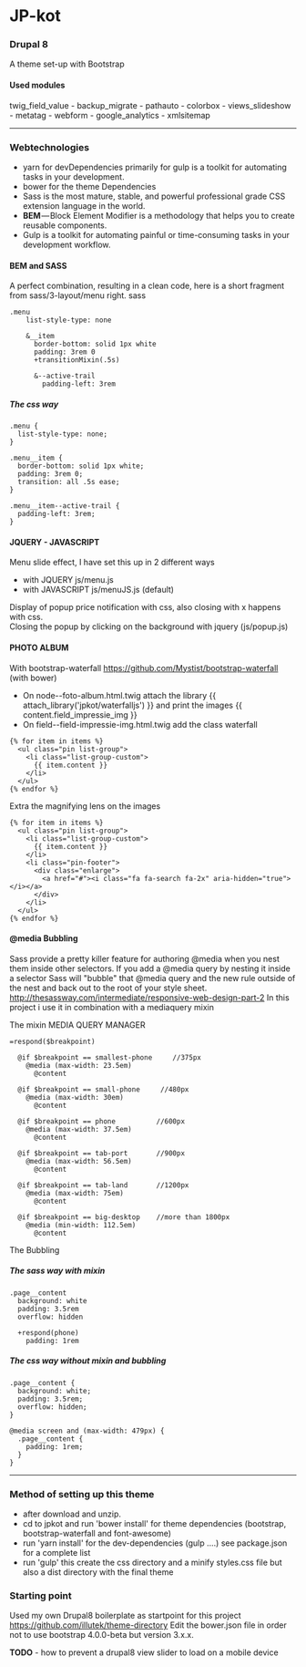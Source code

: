 # JP-kot

### Drupal 8
A theme set-up with Bootstrap

#### Used modules
twig_field_value - backup_migrate - pathauto - colorbox - views_slideshow -
metatag - webform - google_analytics - xmlsitemap

---

### Webtechnologies
- yarn for devDependencies primarily for gulp is a toolkit for automating tasks in your development.
- bower for the theme Dependencies
- Sass is the most mature, stable, and powerful professional grade CSS extension language in the world.
- **BEM** — Block Element Modifier is a methodology that helps you to create reusable components.
- Gulp is a toolkit for automating painful or time-consuming tasks in your development workflow.

#### BEM and SASS
A perfect combination, resulting in a clean code, here is a short fragment from sass/3-layout/menu right. sass  
```
.menu
    list-style-type: none

    &__item
      border-bottom: solid 1px white
      padding: 3rem 0
      +transitionMixin(.5s)

      &--active-trail  
        padding-left: 3rem

```
##### The css way
```
.menu {
  list-style-type: none;
}

.menu__item {
  border-bottom: solid 1px white;
  padding: 3rem 0;
  transition: all .5s ease;
}

.menu__item--active-trail {
  padding-left: 3rem;
}
```


#### JQUERY - JAVASCRIPT
Menu slide effect, I have set this up in 2 different ways
- with JQUERY js/menu.js
- with JAVASCRIPT js/menuJS.js (default)

Display of popup price notification with css, also closing with x happens with css.  
Closing the popup by clicking on the background with jquery (js/popup.js)



#### PHOTO ALBUM
With bootstrap-waterfall https://github.com/Mystist/bootstrap-waterfall (with bower)
- On node--foto-album.html.twig attach the library {{ attach_library('jpkot/waterfalljs') }} and print
the images {{ content.field_impressie_img }}
- On field--field-impressie-img.html.twig add the class waterfall
```
{% for item in items %}
  <ul class="pin list-group">
    <li class="list-group-custom">
      {{ item.content }}
    </li>
  </ul>
{% endfor %}
```

Extra the magnifying lens on the images
```
{% for item in items %}
  <ul class="pin list-group">
    <li class="list-group-custom">
      {{ item.content }}
    </li>
    <li class="pin-footer">
      <div class="enlarge">
        <a href="#"><i class="fa fa-search fa-2x" aria-hidden="true"></i></a>
      </div>
    </li>
  </ul>
{% endfor %}
```

#### @media Bubbling
Sass provide a pretty killer feature for authoring @media when you nest them inside other selectors. If you add a @media query by nesting it inside a selector Sass will "bubble" that @media query and the new rule outside of the nest and back out to the root of your style sheet.
http://thesassway.com/intermediate/responsive-web-design-part-2
In this project i use it in combination with a mediaquery mixin

The mixin MEDIA QUERY MANAGER
```
=respond($breakpoint)

  @if $breakpoint == smallest-phone     //375px
    @media (max-width: 23.5em)
      @content

  @if $breakpoint == small-phone     //480px
    @media (max-width: 30em)
      @content

  @if $breakpoint == phone          //600px
    @media (max-width: 37.5em)
      @content

  @if $breakpoint == tab-port       //900px
    @media (max-width: 56.5em)
      @content

  @if $breakpoint == tab-land       //1200px
    @media (max-width: 75em)
      @content

  @if $breakpoint == big-desktop    //more than 1800px
    @media (min-width: 112.5em)
      @content
```

The Bubbling
##### The sass way with mixin
```
.page__content
  background: white
  padding: 3.5rem
  overflow: hidden

  +respond(phone)
    padding: 1rem

```
##### The css way without mixin and bubbling
```
.page__content {
  background: white;
  padding: 3.5rem;
  overflow: hidden;
}

@media screen and (max-width: 479px) {
  .page__content {
    padding: 1rem;
  }
}
```
---

### Method of setting up this theme
- after download and unzip.
- cd to jpkot and run 'bower install' for theme dependencies (bootstrap, bootstrap-waterfall and font-awesome)
- run 'yarn install' for the dev-dependencies (gulp ....) see package.json for a complete list
- run 'gulp' this create the css directory and a minify styles.css file but also a dist directory with the final theme

### Starting point
Used my own Drupal8 boilerplate as startpoint for this project
https://github.com/illutek/theme-directory
Edit the bower.json file in order not to use bootstrap 4.0.0-beta but version 3.x.x.



**TODO** - how to prevent a drupal8 view slider to load on a mobile device
